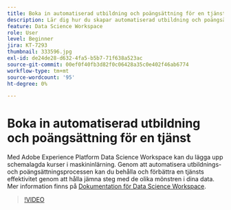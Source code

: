 ```yaml
---
title: Boka in automatiserad utbildning och poängsättning för en tjänst
description: Lär dig hur du skapar automatiserad utbildning och poängsättning för en tjänst i Data Science Workspace.
feature: Data Science Workspace
role: User
level: Beginner
jira: KT-7293
thumbnail: 333596.jpg
exl-id: de24de28-d632-4fa5-b5b7-71f638a523ac
source-git-commit: 00ef0f40fb3d82f0c06428a35c0e402f46ab6774
workflow-type: tm+mt
source-wordcount: '95'
ht-degree: 0%

---
```


# Boka in automatiserad utbildning och poängsättning för en tjänst

Med Adobe Experience Platform Data Science Workspace kan du lägga upp schemalagda kurser i maskininlärning. Genom att automatisera utbildnings- och poängsättningsprocessen kan du behålla och förbättra en tjänsts effektivitet genom att hålla jämna steg med de olika mönstren i dina data. Mer information finns på [Dokumentation för Data Science Workspace](https://experienceleague.adobe.com/docs/experience-platform/data-science-workspace/home.html).

>[!VIDEO](https://video.tv.adobe.com/v/333596?learn=on)
